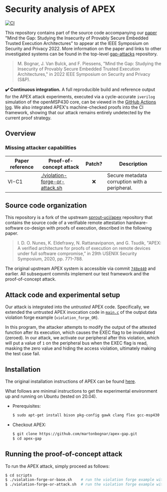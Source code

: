 # Security analysis of APEX

[![CI](https://github.com/martonbognar/apex-gap/actions/workflows/ci.yaml/badge.svg)](https://github.com/martonbognar/apex-gap/actions/workflows/ci.yaml)

This repository contains part of the source code accompanying our [paper](https://mici.hu/papers/bognar2022gap.pdf) "Mind
the Gap: Studying the Insecurity of Provably Secure Embedded Trusted Execution
Architectures" to appear at the IEEE Symposium on Security and Privacy 2022.
More information on the paper and links to other investigated systems can be
found in the top-level [gap-attacks](https://github.com/martonbognar/gap-attacks) repository.

> M. Bognar, J. Van Bulck, and F. Piessens, "Mind the Gap: Studying the Insecurity of Provably Secure Embedded Trusted Execution Architectures," in 2022 IEEE Symposium on Security and Privacy (S&P).

**:heavy_check_mark: Continuous integration.**
A full reproducible build and reference output for the APEX attack
experiments, executed via a cycle-accurate `iverilog` simulation of the
openMSP430 core, can be viewed in the [GitHub Actions log](https://github.com/martonbognar/apex-gap/actions).
We also integrated APEX's machine-checked proofs into the CI framework,
showing that our attack remains entirely undetected by the current proof
strategy.

## Overview

### Missing attacker capabilities

| Paper reference | Proof-of-concept attack | Patch? | Description |
|-----------------|---------------|:-------------:|-------------|
| VI-C1           | [./violation-forge-or-attack.sh](https://github.com/martonbognar/apex-gap/blob/master/scripts/violation-forge-or-attack.sh) | :x: | Secure metadata corruption with a peripheral. |

## Source code organization

This repository is a fork of the upstream
[sprout-uci/apex](https://github.com/sprout-uci/apex)
repository that contains the source code of a verifiable remote attestation
hardware-software co-design with proofs of execution, described in the following paper.

> I. D. O. Nunes, K. Eldefrawy, N. Rattanavipanon, and G. Tsudik, "APEX: A verified architecture for proofs of execution on remote devices under full software compromise,” in 29th USENIX Security Symposium, 2020, pp. 771–788.

The original upstream APEX system is accessible via commit
[`748e440`](https://github.com/martonbognar/apex-gap/commit/748e440308c36dc927b9f5fa160a3f535ed139b3)
and earlier. All subsequent commits implement our test framework and
the proof-of-concept attack.

## Attack code and experimental setup

Our attack is integrated into the _untrusted_ APEX code.
Specifically, we extended the untrusted APEX invocation code in
[`main.c`](violation_forge_OR/main.c#L83-L85) of the output data violation forge
example (`violation_forge_OR`).

In this program, the attacker attempts to modify the output of the attested
function after its execution, which causes the EXEC flag to be invalidated (zeroed).
In our attack, we activate our peripheral after this violation, which will
put a value of `1` on the peripheral bus when the EXEC flag is read,
masking the zero value and hiding the access violation,
ultimately making the test case fail.

## Installation

The original installation instructions of APEX can be found [here](README-original.md).

What follows are minimal instructions to get the experimental environment up and running on Ubuntu (tested on 20.04).

- Prerequisites:
  ```bash
  $ sudo apt-get install bison pkg-config gawk clang flex gcc-msp430 iverilog tcl-dev
  ```
- Checkout APEX:
  ```bash
  $ git clone https://github.com/martonbognar/apex-gap.git
  $ cd apex-gap
  ```

## Running the proof-of-concept attack

To run the APEX attack, simply proceed as follows:

```bash
$ cd scripts
$ ./violation-forge-or-base.sh    # run the violation forge example without the attack
$ ./violation-forge-or-attack.sh  # run the violation forge example with the attack
```
